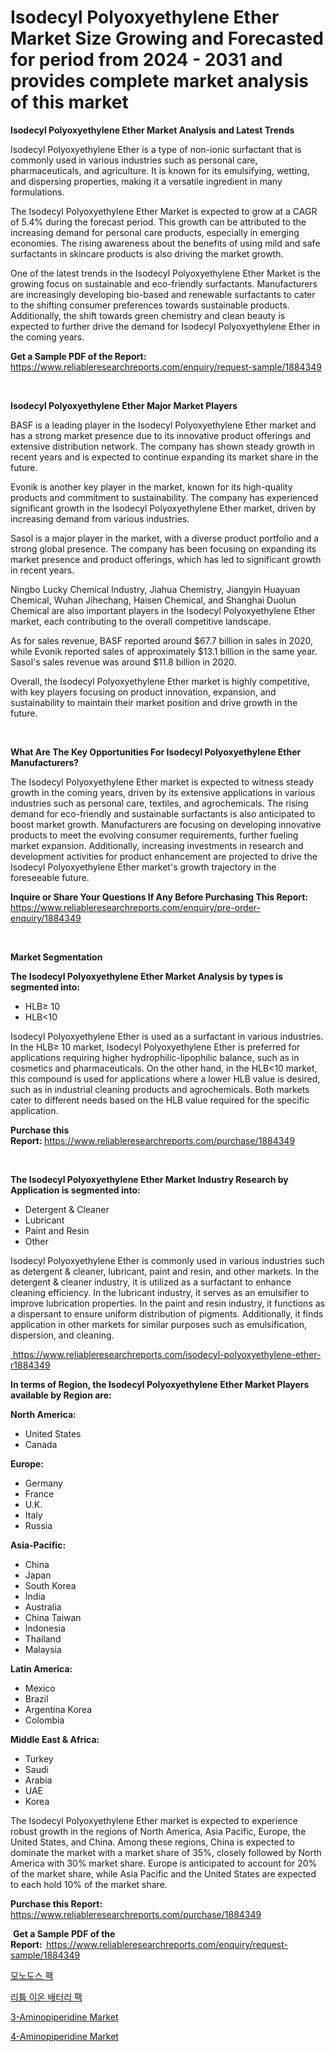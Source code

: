 <p><h1>Isodecyl Polyoxyethylene Ether Market Size Growing and Forecasted for period from 2024 - 2031 and provides complete market analysis of this market</h1></p><p><strong>Isodecyl Polyoxyethylene Ether Market Analysis and Latest Trends</strong></p>
<p><p>Isodecyl Polyoxyethylene Ether is a type of non-ionic surfactant that is commonly used in various industries such as personal care, pharmaceuticals, and agriculture. It is known for its emulsifying, wetting, and dispersing properties, making it a versatile ingredient in many formulations.</p><p>The Isodecyl Polyoxyethylene Ether Market is expected to grow at a CAGR of 5.4% during the forecast period. This growth can be attributed to the increasing demand for personal care products, especially in emerging economies. The rising awareness about the benefits of using mild and safe surfactants in skincare products is also driving the market growth.</p><p>One of the latest trends in the Isodecyl Polyoxyethylene Ether Market is the growing focus on sustainable and eco-friendly surfactants. Manufacturers are increasingly developing bio-based and renewable surfactants to cater to the shifting consumer preferences towards sustainable products. Additionally, the shift towards green chemistry and clean beauty is expected to further drive the demand for Isodecyl Polyoxyethylene Ether in the coming years.</p></p>
<p><strong>Get a Sample PDF of the Report:&nbsp;</strong> <a href="https://www.reliableresearchreports.com/enquiry/request-sample/1884349">https://www.reliableresearchreports.com/enquiry/request-sample/1884349</a></p>
<p>&nbsp;</p>
<p><strong>Isodecyl Polyoxyethylene Ether Major Market Players</strong></p>
<p><p>BASF is a leading player in the Isodecyl Polyoxyethylene Ether market and has a strong market presence due to its innovative product offerings and extensive distribution network. The company has shown steady growth in recent years and is expected to continue expanding its market share in the future.</p><p>Evonik is another key player in the market, known for its high-quality products and commitment to sustainability. The company has experienced significant growth in the Isodecyl Polyoxyethylene Ether market, driven by increasing demand from various industries.</p><p>Sasol is a major player in the market, with a diverse product portfolio and a strong global presence. The company has been focusing on expanding its market presence and product offerings, which has led to significant growth in recent years.</p><p>Ningbo Lucky Chemical Industry, Jiahua Chemistry, Jiangyin Huayuan Chemical, Wuhan Jihechang, Haisen Chemical, and Shanghai Duolun Chemical are also important players in the Isodecyl Polyoxyethylene Ether market, each contributing to the overall competitive landscape.</p><p>As for sales revenue, BASF reported around $67.7 billion in sales in 2020, while Evonik reported sales of approximately $13.1 billion in the same year. Sasol's sales revenue was around $11.8 billion in 2020.</p><p>Overall, the Isodecyl Polyoxyethylene Ether market is highly competitive, with key players focusing on product innovation, expansion, and sustainability to maintain their market position and drive growth in the future.</p></p>
<p>&nbsp;</p>
<p><strong>What Are The Key Opportunities For Isodecyl Polyoxyethylene Ether Manufacturers?</strong></p>
<p><p>The Isodecyl Polyoxyethylene Ether market is expected to witness steady growth in the coming years, driven by its extensive applications in various industries such as personal care, textiles, and agrochemicals. The rising demand for eco-friendly and sustainable surfactants is also anticipated to boost market growth. Manufacturers are focusing on developing innovative products to meet the evolving consumer requirements, further fueling market expansion. Additionally, increasing investments in research and development activities for product enhancement are projected to drive the Isodecyl Polyoxyethylene Ether market's growth trajectory in the foreseeable future.</p></p>
<p><strong>Inquire or Share Your Questions If Any Before Purchasing This Report:</strong> <a href="https://www.reliableresearchreports.com/enquiry/pre-order-enquiry/1884349">https://www.reliableresearchreports.com/enquiry/pre-order-enquiry/1884349</a></p>
<p>&nbsp;</p>
<p><strong>Market Segmentation</strong></p>
<p><strong>The Isodecyl Polyoxyethylene Ether Market Analysis by types is segmented into:</strong></p>
<p><ul><li>HLB≥ 10</li><li>HLB<10</li></ul></p>
<p><p>Isodecyl Polyoxyethylene Ether is used as a surfactant in various industries. In the HLB≥ 10 market, Isodecyl Polyoxyethylene Ether is preferred for applications requiring higher hydrophilic-lipophilic balance, such as in cosmetics and pharmaceuticals. On the other hand, in the HLB<10 market, this compound is used for applications where a lower HLB value is desired, such as in industrial cleaning products and agrochemicals. Both markets cater to different needs based on the HLB value required for the specific application.</p></p>
<p><strong>Purchase this Report:&nbsp;</strong><a href="https://www.reliableresearchreports.com/purchase/1884349">https://www.reliableresearchreports.com/purchase/1884349</a></p>
<p>&nbsp;</p>
<p><strong>The Isodecyl Polyoxyethylene Ether Market Industry Research by Application is segmented into:</strong></p>
<p><ul><li>Detergent & Cleaner</li><li>Lubricant</li><li>Paint and Resin</li><li>Other</li></ul></p>
<p><p>Isodecyl Polyoxyethylene Ether is commonly used in various industries such as detergent & cleaner, lubricant, paint and resin, and other markets. In the detergent & cleaner industry, it is utilized as a surfactant to enhance cleaning efficiency. In the lubricant industry, it serves as an emulsifier to improve lubrication properties. In the paint and resin industry, it functions as a dispersant to ensure uniform distribution of pigments. Additionally, it finds application in other markets for similar purposes such as emulsification, dispersion, and cleaning.</p></p>
<p><a href="https://www.reliableresearchreports.com/isodecyl-polyoxyethylene-ether-r1884349">&nbsp;https://www.reliableresearchreports.com/isodecyl-polyoxyethylene-ether-r1884349</a></p>
<p><strong>In terms of Region, the Isodecyl Polyoxyethylene Ether Market Players available by Region are:</strong></p>
<p>
    <p> <strong> North America: </strong>
        <ul>
            <li>United States</li>
            <li>Canada</li>
        </ul>
        </p> 
    <p> <strong> Europe: </strong>
        <ul>
            <li>Germany</li>
            <li>France</li>
            <li>U.K.</li>
            <li>Italy</li>
            <li>Russia</li>
        </ul>
        </p> 
    <p> <strong> Asia-Pacific: </strong>
        <ul>
            <li>China</li>
            <li>Japan</li>
            <li>South Korea</li>
            <li>India</li>
            <li>Australia</li>
            <li>China Taiwan</li>
            <li>Indonesia</li>
            <li>Thailand</li>
            <li>Malaysia</li>
        </ul>
        </p> 
    <p> <strong> Latin America: </strong>
        <ul>
            <li>Mexico</li>
            <li>Brazil</li>
            <li>Argentina Korea</li>
            <li>Colombia</li>
        </ul>
        </p> 
    <p> <strong> Middle East & Africa: </strong>
        <ul>
            <li>Turkey</li>
            <li>Saudi</li>
            <li>Arabia</li>
            <li>UAE</li>
            <li>Korea</li>
        </ul>
    </p>
    </p>
<p><p>The Isodecyl Polyoxyethylene Ether market is expected to experience robust growth in the regions of North America, Asia Pacific, Europe, the United States, and China. Among these regions, China is expected to dominate the market with a market share of 35%, closely followed by North America with 30% market share. Europe is anticipated to account for 20% of the market share, while Asia Pacific and the United States are expected to each hold 10% of the market share.</p></p>
<p><strong>Purchase this Report: </strong><a href="https://www.reliableresearchreports.com/purchase/1884349">https://www.reliableresearchreports.com/purchase/1884349</a></p>
<p>&nbsp;<strong>Get a Sample PDF of the Report:&nbsp;&nbsp;</strong><a href="https://www.reliableresearchreports.com/enquiry/request-sample/1884349">https://www.reliableresearchreports.com/enquiry/request-sample/1884349</a></p>
<p><strong></strong></p>
<p><p><a href="https://github.com/lzrvbyqzftro57/Market-Research-Report-List-2/blob/main/9299879145035.md">모노도스 팩</a></p><p><a href="https://github.com/regina00882/Market-Research-Report-List-1/blob/main/5091810145034.md">리튬 이온 배터리 팩</a></p><p><a href="https://github.com/changoleonlaverguenzanoexiste/Market-Research-Report-List-3/blob/main/3-aminopiperidine-market.md">3-Aminopiperidine Market</a></p><p><a href="https://github.com/dimitrishawkinswaynenp91rgz/Market-Research-Report-List-3/blob/main/4-aminopiperidine-market.md">4-Aminopiperidine Market</a></p></p>